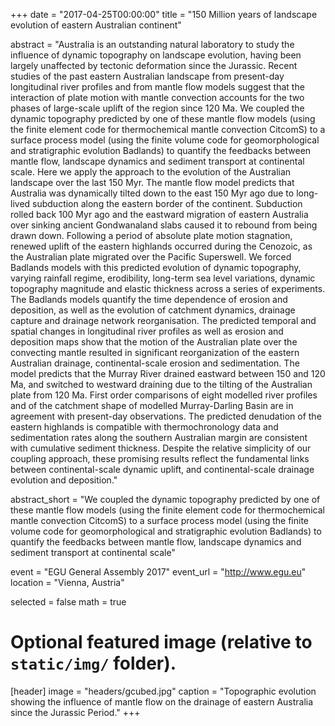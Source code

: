 +++
date = "2017-04-25T00:00:00"
title = "150 Million years of landscape evolution of eastern Australian continent"

abstract = "Australia is an outstanding natural laboratory to study the influence of dynamic topography on landscape evolution, having been largely unaffected by tectonic deformation since the Jurassic. Recent studies of the past eastern Australian landscape from present-day longitudinal river profiles and from mantle flow models suggest that the interaction of plate motion with mantle convection accounts for the two phases of large-scale uplift of the region since 120 Ma. We coupled the dynamic topography predicted by one of these mantle flow models (using the finite element code for thermochemical mantle convection CitcomS) to a surface process model (using the finite volume code for geomorphological and stratigraphic evolution Badlands) to quantify the feedbacks between mantle flow, landscape dynamics and sediment transport at continental scale. Here we apply the approach to the evolution of the Australian landscape over the last 150 Myr. The mantle flow model predicts that Australia was dynamically tilted down to the east 150 Myr ago due to long-lived subduction along the eastern border of the continent. Subduction rolled back 100 Myr ago and the eastward migration of eastern Australia over sinking ancient Gondwanaland slabs caused it to rebound from being drawn down. Following a period of absolute plate motion stagnation, renewed uplift of the eastern highlands occurred during the Cenozoic, as the Australian plate migrated over the Pacific Superswell. We forced Badlands models with this predicted evolution of dynamic topography, varying rainfall regime, erodibility, long-term sea level variations, dynamic topography magnitude and elastic thickness across a series of experiments. The Badlands models quantify the time dependence of erosion and deposition, as well as the evolution of catchment dynamics, drainage capture and drainage network reorganisation. The predicted temporal and spatial changes in longitudinal river profiles as well as erosion and deposition maps show that the motion of the Australian plate over the convecting mantle resulted in significant reorganization of the eastern Australian drainage, continental-scale erosion and sedimentation. The model predicts that the Murray River drained eastward between 150 and 120 Ma, and switched to westward draining due to the tilting of the Australian plate from 120 Ma. First order comparisons of eight modelled river profiles and of the catchment shape of modelled Murray-Darling Basin are in agreement with present-day observations. The predicted denudation of the eastern highlands is compatible with thermochronology data and sedimentation rates along the southern Australian margin are consistent with cumulative sediment thickness. Despite the relative simplicity of our coupling approach, these promising results reflect the fundamental links between continental-scale dynamic uplift, and continental-scale drainage evolution and deposition."

abstract_short = "We coupled the dynamic topography predicted by one of these mantle flow models (using the finite element code for thermochemical mantle convection CitcomS) to a surface process model (using the finite volume code for geomorphological and stratigraphic evolution Badlands) to quantify the feedbacks between mantle flow, landscape dynamics and sediment transport at continental scale"

event = "EGU General Assembly 2017"
event_url = "http://www.egu.eu"
location = "Vienna, Austria"

selected = false
math = true

# Optional featured image (relative to `static/img/` folder).
[header]
image = "headers/gcubed.jpg"
caption = "Topographic evolution showing the influence of mantle flow on the drainage of eastern Australia since the Jurassic Period."
+++
